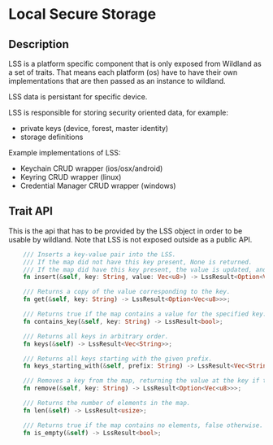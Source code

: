 # Local Secure Storage

## Description

LSS is a platform specific component that is only exposed from Wildland as a
set of traits. That means each platform (os) have to have their own
implementations that are then passed as an instance to wildland.

LSS data is persistant for specific device.

LSS is responsible for storing security oriented data, for example:

- private keys (device, forest, master identity)
- storage definitions

Example implementations of LSS:

- Keychain CRUD wrapper (ios/osx/android)
- Keyring CRUD wrapper (linux)
- Credential Manager CRUD wrapper (windows)

## Trait API

This is the api that has to be provided by the LSS object in order to be usable
by wildland. Note that LSS is not exposed outside as a public API.

```rust
    /// Inserts a key-value pair into the LSS.
    /// If the map did not have this key present, None is returned.
    /// If the map did have this key present, the value is updated, and the old value is returned.
    fn insert(&self, key: String, value: Vec<u8>) -> LssResult<Option<Vec<u8>>>;

    /// Returns a copy of the value corresponding to the key.
    fn get(&self, key: String) -> LssResult<Option<Vec<u8>>>;

    /// Returns true if the map contains a value for the specified key.
    fn contains_key(&self, key: String) -> LssResult<bool>;

    /// Returns all keys in arbitrary order.
    fn keys(&self) -> LssResult<Vec<String>>;

    /// Returns all keys starting with the given prefix.
    fn keys_starting_with(&self, prefix: String) -> LssResult<Vec<String>>;

    /// Removes a key from the map, returning the value at the key if the key was previously in the map.
    fn remove(&self, key: String) -> LssResult<Option<Vec<u8>>>;

    /// Returns the number of elements in the map.
    fn len(&self) -> LssResult<usize>;

    /// Returns true if the map contains no elements, false otherwise.
    fn is_empty(&self) -> LssResult<bool>;
```
